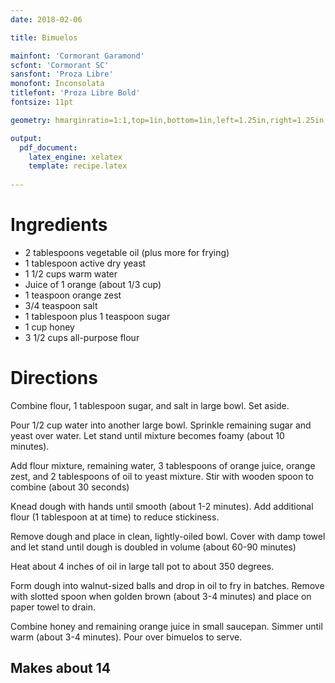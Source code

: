 ```yaml
---
date: 2018-02-06

title: Bimuelos

mainfont: 'Cormorant Garamond'
scfont: 'Cormorant SC'
sansfont: 'Proza Libre'
monofont: Inconsolata
titlefont: 'Proza Libre Bold'
fontsize: 11pt

geometry: hmarginratio=1:1,top=1in,bottom=1in,left=1.25in,right=1.25in

output: 
  pdf_document:
    latex_engine: xelatex
    template: recipe.latex
    
---
```



# Ingredients

- 2 tablespoons vegetable oil (plus more for frying)
- 1 tablespoon active dry yeast
- 1 1/2 cups warm water
- Juice of 1 orange (about 1/3 cup)
- 1 teaspoon orange zest
- 3/4 teaspoon salt
- 1 tablespoon plus 1 teaspoon sugar
- 1 cup honey
- 3 1/2 cups all-purpose flour

# Directions 

Combine flour, 1 tablespoon sugar, and salt in large bowl. Set aside. 

Pour 1/2 cup water into another large bowl. Sprinkle remaining sugar and yeast over water. Let stand until mixture becomes foamy (about 10 minutes). 

Add flour mixture, remaining water, 3 tablespoons of orange juice, orange zest, and 2 tablespoons of oil to yeast mixture. Stir with wooden spoon to combine (about 30 seconds)

Knead dough with hands until smooth (about 1-2 minutes). Add additional flour (1 tablespoon at at time) to reduce stickiness. 

Remove dough and place in clean, lightly-oiled bowl. Cover with damp towel and let stand until dough is doubled in volume (about 60-90 minutes)

Heat about 4 inches of oil in large tall pot to about 350 degrees. 

Form dough into walnut-sized balls and drop in oil to fry in batches. Remove with slotted spoon when golden brown (about 3-4 minutes) and place on paper towel to drain. 

Combine honey and remaining orange juice in small saucepan. Simmer until warm (about 3-4 minutes). Pour over bimuelos to serve. 



## Makes about 14 